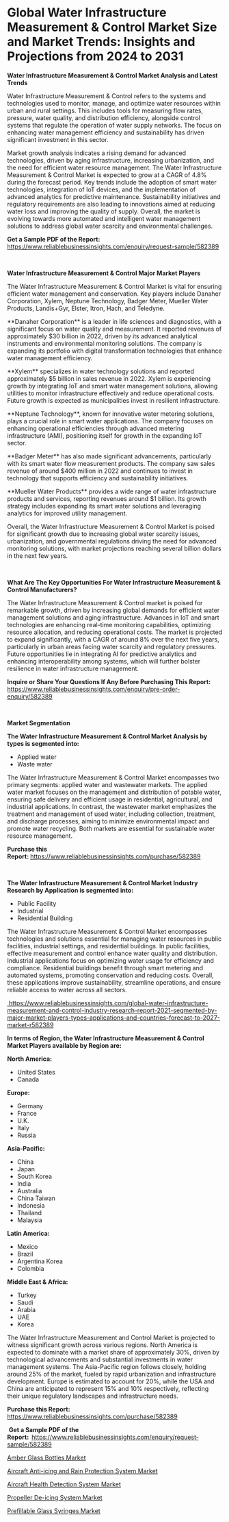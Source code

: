 <p><h1>Global Water Infrastructure Measurement & Control Market Size and Market Trends: Insights and Projections from 2024 to 2031</h1></p><p><strong>Water Infrastructure Measurement & Control Market Analysis and Latest Trends</strong></p>
<p><p>Water Infrastructure Measurement & Control refers to the systems and technologies used to monitor, manage, and optimize water resources within urban and rural settings. This includes tools for measuring flow rates, pressure, water quality, and distribution efficiency, alongside control systems that regulate the operation of water supply networks. The focus on enhancing water management efficiency and sustainability has driven significant investment in this sector.</p><p>Market growth analysis indicates a rising demand for advanced technologies, driven by aging infrastructure, increasing urbanization, and the need for efficient water resource management. The Water Infrastructure Measurement & Control Market is expected to grow at a CAGR of 4.8% during the forecast period. Key trends include the adoption of smart water technologies, integration of IoT devices, and the implementation of advanced analytics for predictive maintenance. Sustainability initiatives and regulatory requirements are also leading to innovations aimed at reducing water loss and improving the quality of supply. Overall, the market is evolving towards more automated and intelligent water management solutions to address global water scarcity and environmental challenges.</p></p>
<p><strong>Get a Sample PDF of the Report:&nbsp;</strong> <a href="https://www.reliablebusinessinsights.com/enquiry/request-sample/582389?utm_campaign=1135&utm_medium=2&utm_source=Github&utm_content=ia&utm_term=12102024&utm_id=water-infrastructure-measurement-control">https://www.reliablebusinessinsights.com/enquiry/request-sample/582389</a></p>
<p>&nbsp;</p>
<p><strong>Water Infrastructure Measurement & Control Major Market Players</strong></p>
<p><p>The Water Infrastructure Measurement & Control Market is vital for ensuring efficient water management and conservation. Key players include Danaher Corporation, Xylem, Neptune Technology, Badger Meter, Mueller Water Products, Landis+Gyr, Elster, Itron, Hach, and Teledyne. </p><p>**Danaher Corporation** is a leader in life sciences and diagnostics, with a significant focus on water quality and measurement. It reported revenues of approximately $30 billion in 2022, driven by its advanced analytical instruments and environmental monitoring solutions. The company is expanding its portfolio with digital transformation technologies that enhance water management efficiency.</p><p>**Xylem** specializes in water technology solutions and reported approximately $5 billion in sales revenue in 2022. Xylem is experiencing growth by integrating IoT and smart water management solutions, allowing utilities to monitor infrastructure effectively and reduce operational costs. Future growth is expected as municipalities invest in resilient infrastructure.</p><p>**Neptune Technology**, known for innovative water metering solutions, plays a crucial role in smart water applications. The company focuses on enhancing operational efficiencies through advanced metering infrastructure (AMI), positioning itself for growth in the expanding IoT sector.</p><p>**Badger Meter** has also made significant advancements, particularly with its smart water flow measurement products. The company saw sales revenue of around $400 million in 2022 and continues to invest in technology that supports efficiency and sustainability initiatives.</p><p>**Mueller Water Products** provides a wide range of water infrastructure products and services, reporting revenues around $1 billion. Its growth strategy includes expanding its smart water solutions and leveraging analytics for improved utility management.</p><p>Overall, the Water Infrastructure Measurement & Control Market is poised for significant growth due to increasing global water scarcity issues, urbanization, and governmental regulations driving the need for advanced monitoring solutions, with market projections reaching several billion dollars in the next few years.</p></p>
<p>&nbsp;</p>
<p><strong>What Are The Key Opportunities For Water Infrastructure Measurement & Control Manufacturers?</strong></p>
<p><p>The Water Infrastructure Measurement & Control market is poised for remarkable growth, driven by increasing global demands for efficient water management solutions and aging infrastructure. Advances in IoT and smart technologies are enhancing real-time monitoring capabilities, optimizing resource allocation, and reducing operational costs. The market is projected to expand significantly, with a CAGR of around 8% over the next five years, particularly in urban areas facing water scarcity and regulatory pressures. Future opportunities lie in integrating AI for predictive analytics and enhancing interoperability among systems, which will further bolster resilience in water infrastructure management.</p></p>
<p><strong>Inquire or Share Your Questions If Any Before Purchasing This Report:</strong> <a href="https://www.reliablebusinessinsights.com/enquiry/pre-order-enquiry/582389?utm_campaign=1135&utm_medium=2&utm_source=Github&utm_content=ia&utm_term=12102024&utm_id=water-infrastructure-measurement-control">https://www.reliablebusinessinsights.com/enquiry/pre-order-enquiry/582389</a></p>
<p>&nbsp;</p>
<p><strong>Market Segmentation</strong></p>
<p><strong>The Water Infrastructure Measurement & Control Market Analysis by types is segmented into:</strong></p>
<p><ul><li>Applied water</li><li>Waste water</li></ul></p>
<p><p>The Water Infrastructure Measurement & Control Market encompasses two primary segments: applied water and wastewater markets. The applied water market focuses on the management and distribution of potable water, ensuring safe delivery and efficient usage in residential, agricultural, and industrial applications. In contrast, the wastewater market emphasizes the treatment and management of used water, including collection, treatment, and discharge processes, aiming to minimize environmental impact and promote water recycling. Both markets are essential for sustainable water resource management.</p></p>
<p><strong>Purchase this Report:&nbsp;</strong><a href="https://www.reliablebusinessinsights.com/purchase/582389?utm_campaign=1135&utm_medium=2&utm_source=Github&utm_content=ia&utm_term=12102024&utm_id=water-infrastructure-measurement-control">https://www.reliablebusinessinsights.com/purchase/582389</a></p>
<p>&nbsp;</p>
<p><strong>The Water Infrastructure Measurement & Control Market Industry Research by Application is segmented into:</strong></p>
<p><ul><li>Public Facility</li><li>Industrial</li><li>Residential Building</li></ul></p>
<p><p>The Water Infrastructure Measurement & Control Market encompasses technologies and solutions essential for managing water resources in public facilities, industrial settings, and residential buildings. In public facilities, effective measurement and control enhance water quality and distribution. Industrial applications focus on optimizing water usage for efficiency and compliance. Residential buildings benefit through smart metering and automated systems, promoting conservation and reducing costs. Overall, these applications improve sustainability, streamline operations, and ensure reliable access to water across all sectors.</p></p>
<p><a href="https://www.reliablebusinessinsights.com/global-water-infrastructure-measurement-and-control-industry-research-report-2021-segmented-by-major-market-players-types-applications-and-countries-forecast-to-2027-market-r582389?utm_campaign=1135&utm_medium=2&utm_source=Github&utm_content=ia&utm_term=12102024&utm_id=water-infrastructure-measurement-control">&nbsp;https://www.reliablebusinessinsights.com/global-water-infrastructure-measurement-and-control-industry-research-report-2021-segmented-by-major-market-players-types-applications-and-countries-forecast-to-2027-market-r582389</a></p>
<p><strong>In terms of Region, the Water Infrastructure Measurement & Control Market Players available by Region are:</strong></p>
<p>
    <p> <strong> North America: </strong>
        <ul>
            <li>United States</li>
            <li>Canada</li>
        </ul>
        </p> 
    <p> <strong> Europe: </strong>
        <ul>
            <li>Germany</li>
            <li>France</li>
            <li>U.K.</li>
            <li>Italy</li>
            <li>Russia</li>
        </ul>
        </p> 
    <p> <strong> Asia-Pacific: </strong>
        <ul>
            <li>China</li>
            <li>Japan</li>
            <li>South Korea</li>
            <li>India</li>
            <li>Australia</li>
            <li>China Taiwan</li>
            <li>Indonesia</li>
            <li>Thailand</li>
            <li>Malaysia</li>
        </ul>
        </p> 
    <p> <strong> Latin America: </strong>
        <ul>
            <li>Mexico</li>
            <li>Brazil</li>
            <li>Argentina Korea</li>
            <li>Colombia</li>
        </ul>
        </p> 
    <p> <strong> Middle East & Africa: </strong>
        <ul>
            <li>Turkey</li>
            <li>Saudi</li>
            <li>Arabia</li>
            <li>UAE</li>
            <li>Korea</li>
        </ul>
    </p>
    </p>
<p><p>The Water Infrastructure Measurement and Control Market is projected to witness significant growth across various regions. North America is expected to dominate with a market share of approximately 30%, driven by technological advancements and substantial investments in water management systems. The Asia-Pacific region follows closely, holding around 25% of the market, fueled by rapid urbanization and infrastructure development. Europe is estimated to account for 20%, while the USA and China are anticipated to represent 15% and 10% respectively, reflecting their unique regulatory landscapes and infrastructure needs.</p></p>
<p><strong>Purchase this Report: </strong><a href="https://www.reliablebusinessinsights.com/purchase/582389?utm_campaign=1135&utm_medium=2&utm_source=Github&utm_content=ia&utm_term=12102024&utm_id=water-infrastructure-measurement-control">https://www.reliablebusinessinsights.com/purchase/582389</a></p>
<p>&nbsp;<strong>Get a Sample PDF of the Report:&nbsp;&nbsp;</strong><a href="https://www.reliablebusinessinsights.com/enquiry/request-sample/582389?utm_campaign=1135&utm_medium=2&utm_source=Github&utm_content=ia&utm_term=12102024&utm_id=water-infrastructure-measurement-control">https://www.reliablebusinessinsights.com/enquiry/request-sample/582389</a></p>
<p><strong></strong></p>
<p><p><a href="https://github.com/vitacbq/Market-Research-Report-List-1/blob/main/amber-glass-bottles-market.md?utm_campaign=1135&utm_medium=2&utm_source=Github&utm_content=ia&utm_term=12102024&utm_id=water-infrastructure-measurement-control">Amber Glass Bottles Market</a></p><p><a href="https://www.linkedin.com/pulse/aircraft-anti-icing-rain-protection-system-market-matrix-lingf?utm_campaign=1135&utm_medium=2&utm_source=Github&utm_content=ia&utm_term=12102024&utm_id=water-infrastructure-measurement-control">Aircraft Anti-icing and Rain Protection System Market</a></p><p><a href="https://www.linkedin.com/pulse/aircraft-health-detection-system-market-global-regional-8bl4e?utm_campaign=1135&utm_medium=2&utm_source=Github&utm_content=ia&utm_term=12102024&utm_id=water-infrastructure-measurement-control">Aircraft Health Detection System Market</a></p><p><a href="https://www.linkedin.com/pulse/propeller-de-icing-system-market-forecast-global-trends-analysis-qtxvf?utm_campaign=1135&utm_medium=2&utm_source=Github&utm_content=ia&utm_term=12102024&utm_id=water-infrastructure-measurement-control">Propeller De-icing System Market</a></p><p><a href="https://github.com/WillieWoodard/Market-Research-Report-List-6/blob/main/prefillable-glass-syringes-market.md?utm_campaign=1135&utm_medium=2&utm_source=Github&utm_content=ia&utm_term=12102024&utm_id=water-infrastructure-measurement-control">Prefillable Glass Syringes Market</a></p></p>
